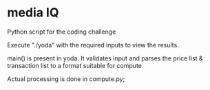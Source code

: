 # media IQ

Python script for the coding challenge

Execute "./yoda" with the required inputs to view the results.

main() is present in yoda. 
It validates input and parses the price list & transaction list
to a format suitable for compute

Actual processing is done in compute.py;
